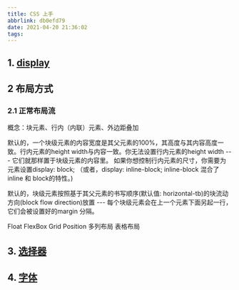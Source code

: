 ```yaml
---
title: CSS 上手
abbrlink: db0efd79
date: 2021-04-20 21:36:02
tags:
---
```


## 1. [display](https://developer.mozilla.org/zh-CN/docs/Web/CSS/display)

## 2 布局方式

### 2.1 正常布局流

概念：块元素、行内（内联）元素、外边距叠加

默认的，一个块级元素的内容宽度是其父元素的100%，其高度与其内容高度一致。行内元素的height width与内容一致。你无法设置行内元素的height width --- 它们就那样置于块级元素的内容里。 如果你想控制行内元素的尺寸，你需要为元素设置display: block; （或者，display: inline-block; inline-block 混合了inline 和 block的特性。)

默认的，块级元素按照基于其父元素的书写顺序(默认值: horizontal-tb)的块流动方向(block flow direction)放置 --- 每个块级元素会在上一个元素下面另起一行，它们会被设置好的margin 分隔。

Float
FlexBox
Grid
Position
多列布局
表格布局

## 3. [选择器](https://developer.mozilla.org/zh-CN/docs/Learn/CSS/Building_blocks/Selectors)

## 4. [字体](https://developer.mozilla.org/zh-CN/docs/Learn/Getting_started_with_the_web/What_will_your_website_look_like#%E5%AD%97%E4%BD%93)
